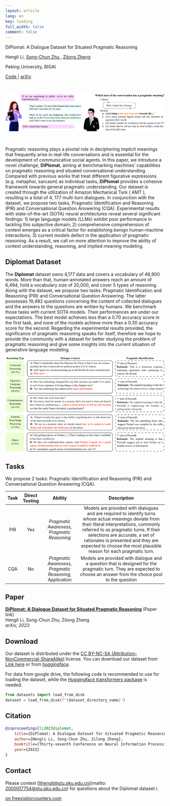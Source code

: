 ```yaml
---
layout: article
lang: en
key: landing
full_width: false
comment: false
---
```



<div class="title">
DiPlomat: A Dialogue Dataset for Situated Pragmatic Reasoning <br>

<span class="info"> Hengli Li, <a href="https://zhusongchun.net/"> Song-Chun Zhu </a>, <a href="https://zilongzheng.github.io/" > Zilong Zheng </a> </span> <br>

<span class="info"> Peking University, </span><span class="info"> BIGAI </span> <br>

<span class="info"> <a href="https://github.com/diplomat-dataset/diplomat"> Code </a> | <a href="https://arxiv.org/abs/2306.09030"> arXiv </a> </span>

<!-- <span class="info">NeurIPS 2023 Datasets an </span> -->
</div>


<br>

![](/assets/images/teaser.png)

<br>

Pragmatic reasoning plays a pivotal role in deciphering implicit meanings that frequently arise in real-life conversations and is essential for the development of communicative social agents. In this paper, we introduce a novel challenge, **DiPlomat**, aiming at benchmarking machines’ capabilities on pragmatic reasoning and situated conversational understanding. Compared with previous works that treat different figurative expressions (e.g. metaphor, sarcasm) as individual tasks, **DiPlomat** provides a cohesive framework towards general pragmatic understanding. Our dataset is created through the utilization of Amazon Mechanical Turk ( AMT ), resulting in a total of 4, 177 multi-turn dialogues. In conjunction with the dataset, we propose two tasks, Pragmatic Identification and Reasoning (PIR) and Conversational Question Answering (CQA). Experimental results with state-of-the-art (SOTA) neural architectures reveal several significant findings: 1) large language models (LLMs) exhibit poor performance in tackling this subjective domain; 2) comprehensive comprehension of context emerges as a critical factor for establishing benign human-machine interactions; 3) current models defect in the application of pragmatic reasoning. As a result, we call on more attention to improve the ability of context understanding, reasoning, and implied meaning modeling.


## Diplomat Dataset
The **Diplomat** dataset owns 4,177 data and covers a vocabulary of 48,900 words. More than that, human-annotated answers reach an amount of 6,494, hold a vocabulary size of 20,000, and cover 5 types of reasoning. Along with the dataset, we propose two tasks:  Pragmatic Identification and Reasoning (PIR) and Conversational Question Answering. The latter possesses 19,482 questions concerning the content of collected dialogues and the answers to the questions are written by humans. We benchmark those tasks with current SOTA models. Their performances are under our expectations. The best model achieves less than a 0.70 accuracy score in the first task, and none of the models achieve more than a 0.30 accuracy score for the second. Regarding the experimental results provided, the significance of pragmatic reasoning speaks for itself, therefore we hope to provide the community with a dataset for better studying the problem of pragmatic reasoning and give some insights into the current situation of generative language modeling.

<p align="center">
<img src="/assets/images/punchline_example.png" width="800"/>
</p>

## Tasks
We propose 2 tasks: Pragmatic Identification and Reasoning (PIR) and Conversational Question Answering (CQA). <be>

|**Task** | **Direct Testing**  | **Ability**| **Description**|
|   :---:     |   :---:     | :---: | :---: |
|     PIR    | Yes      | *Pragmatic Awareness, Pragmatic Reasoning*     | Models are provided with dialogues and are required to identify turns whose actual meanings deviate from their literal interpretations, commonly referred to as pragmatic turns. If their selections are accurate, a set of rationales is presented and they are expected to choose the most plausible reason for each pragmatic turn.|
| CQA | No | *Pragmatic Awareness, Pragmatic Reasoning, Application* | Models are provided with dialogue and a question that is designed for the pragmatic turn. They are expected to choose an answer from the choice pool to the question|

## Paper


**[DiPlomat: A Dialogue Dataset for Situated Pragmatic Reasoning](https://arxiv.org/abs/2306.09030)** (Paper link)<br>
Hengli Li, Song-Chun Zhu, Zilong Zheng <br>
*arXiv, 2023*

## Download

Our dataset is distributed under the [CC BY-NC-SA (Attribution-NonCommercial-ShareAlike)](https://creativecommons.org/licenses/by-nc-sa/4.0/) license. You can download our dataset from [Link here](https://drive.google.com/drive/folders/1Z33-6pXay9R-zRXJcFNtxaZMjTv9Zfs9?usp=share_link) or from [huggingface](https://huggingface.co/datasets/bigai/DiPlomat).

For data from google drive, the following code is recommended to use for loading the dataset, while the [Huggingface transformers package](https://anaconda.org/conda-forge/transformers) is needed.
```python
from datasets import load_from_disk
dataset = load_from_disk(f"{dataset_directory_name}")
```


## Citation

```bibtex
@inproceedings{li2023diplomat,
    title={DiPlomat: A Dialogue Dataset for Situated Pragmatic Reasoning},
    author={Hengli Li, Song-Chun Zhu, Zilong Zheng},
    booktitle={Thirty-seventh Conference on Neural Information Processing Systems Datasets and Benchmarks Track},
    year={2023}
}
```

## Contact

Please context [lihengli@stu.pku.edu.cn](mailto: 2000017754@stu.pku.edu.cn) for questions about the Diplomat dataset.\


 <a href='http://www.freevisitorcounters.com'>on freevisitorcounters.com</a> <script type='text/javascript' src='https://www.freevisitorcounters.com/auth.php?id=9091be5ed5a1e08a3a5cf86982189950c98ea43c'></script>
<script type="text/javascript" src="https://www.freevisitorcounters.com/en/home/counter/1101031/t/13"></script>
